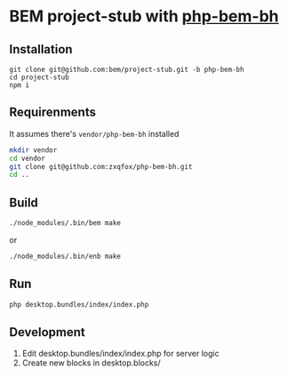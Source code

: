 # BEM project-stub with [php-bem-bh](https://github.com/zxqfox/php-bem-bh)

## Installation
```
git clone git@github.com:bem/project-stub.git -b php-bem-bh
cd project-stub
npm i
```

## Requirenments
It assumes there's `vendor/php-bem-bh` installed

```bash
mkdir vendor
cd vendor
git clone git@github.com:zxqfox/php-bem-bh.git
cd ..
```

## Build
```bash
./node_modules/.bin/bem make
```

or

```bash
./node_modules/.bin/enb make
```

## Run
```bash
php desktop.bundles/index/index.php
```

## Development
1. Edit desktop.bundles/index/index.php for server logic
2. Create new blocks in desktop.blocks/
